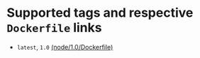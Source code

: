 # Supported tags and respective `Dockerfile` links

* `latest`, `1.0` [(node/1.0/Dockerfile)](https://github.com/ArDeveloppement/docker-images/blob/master/node/1.0/Dockerfile)